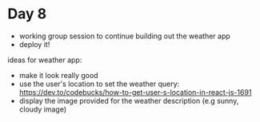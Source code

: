 # Day 8

- working group session to continue building out the weather app
- deploy it!

ideas for weather app:

- make it look really good
- use the user's location to set the weather query: https://dev.to/codebucks/how-to-get-user-s-location-in-react-js-1691
- display the image provided for the weather description (e.g sunny, cloudy image)
